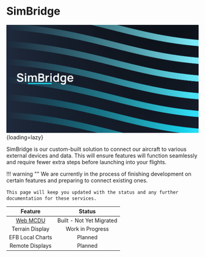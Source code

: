 <link rel="stylesheet" href="../../stylesheets/toc-tables.css">
<style>
    .md-typeset h1 {
        display: none;
    }
</style>

# SimBridge

![Simbridge banner](assets/simbridge/simbridge.png){loading=lazy}

SimBridge is our custom-built solution to connect our aircraft to various external devices and data. This will ensure features will function seamlessly and 
require fewer extra steps before launching into your flights.

!!! warning ""
    We are currently in the process of finishing development on certain features and preparing to connect existing ones. 
    
    This page will keep you updated with the status and any further documentation for these services.

|                       Feature                       |          Status          |
|:---------------------------------------------------:|:------------------------:|
| [Web MCDU](../fbw-a32nx/feature-guides/web-mcdu.md) | Built - Not Yet Migrated |
|                   Terrain Display                   |     Work in Progress     |
|                  EFB Local Charts                   |         Planned          |
|                   Remote Displays                   |         Planned          |


